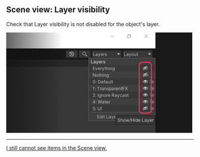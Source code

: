 ## Scene view: Layer visibility
Check that Layer visibility is not disabled for the object's layer.

![Scene view visibility](scene-view-layer-visibility.png)  

---  

[I still cannot see items in the Scene view.](Scene%20View%20Camera.md)